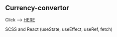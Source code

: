 ## Currency-convertor

Click --> [HERE](https://mikbolshakov.github.io/Currency-convertor/)

SCSS and React (useState, useEffect, useRef, fetch)